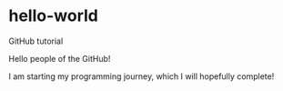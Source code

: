 # hello-world
GitHub tutorial

Hello people of the GitHub!

I am starting my programming journey, which I will hopefully complete!
